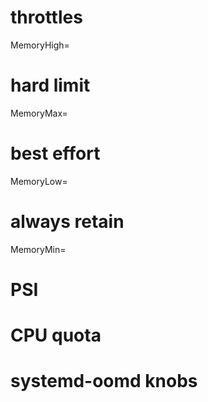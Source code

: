 # throttles
MemoryHigh=

# hard limit
MemoryMax=

# best effort
MemoryLow=

# always retain
MemoryMin=

# PSI
# CPU quota
# systemd-oomd knobs
